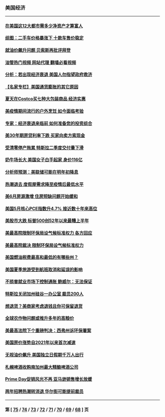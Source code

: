 ### 美国经济
---
#### [在美国这12大都市需多少净资产才算富人](../../pages/ncid1078158/n13772857.md?07041245) 
#### [组图：二手车价格暴涨下 十款车售价稳定](../../pages/ncid1078158/n13768072.md?07041245) 
#### [就油价飙升问题 贝索斯再批评拜登](../../pages/ncid1078158/n13772758.md?07041245) 
#### [油管热门视频 网站代理 翻墙必看视频](http://209.222.30.114:81/youtube.html?07041245)
#### [分析：若出现经济衰退 美国人勿指望政府救济](../../pages/ncid1078158/n13772717.md?07041245) 
#### [【名家专栏】美国通货膨胀的其它原因](../../pages/ncid1078158/n13772617.md?07041245) 
#### [夏天在Costco买七种大包装商品 经济实惠](../../pages/ncid1078158/n13762553.md?07041245) 
#### [美疫情期间流行的户外烹饪 如今面临考验](../../pages/ncid1078158/n13772365.md?07041245) 
#### [专家：经济衰退来临前 如何准备您的投资组合](../../pages/ncid1078158/n13772364.md?07041245) 
#### [美30年期房贷利率下跌 买家向卖方索现金](../../pages/ncid1078158/n13772295.md?07041245) 
#### [受清零停产拖累 特斯拉二季度交付量下滑](../../pages/ncid1078158/n13772234.md?07041245) 
#### [奶牛场长大 美国女子白手起家 身价116亿](../../pages/ncid1078158/n13770994.md?07041245) 
#### [分析师预测：美联储可能在明年初降息](../../pages/ncid1078158/n13772057.md?07041245) 
#### [热潮退去 度假屋需求降至疫情后最低水平](../../pages/ncid1078158/n13771913.md?07041245) 
#### [美6月房源激增 住房短缺问题开始缓和](../../pages/ncid1078158/n13771588.md?07041245) 
#### [美国5月核心PCE指数升4.7% 接近数十年来高位](../../pages/ncid1078158/n13770992.md?07041245) 
#### [美股市大跌 标普500创52年以来最糟上半年](../../pages/ncid1078158/n13770988.md?07041245) 
#### [美最高院限制环保局设气候标准权力 各方回应](../../pages/ncid1078158/n13770901.md?07041245) 
#### [美最高院裁决 限制环保局设气候标准权力](../../pages/ncid1078158/n13770868.md?07041245) 
#### [美国燃油税费最高和最低的有哪些州？](../../pages/ncid1078158/n13770341.md?07041245) 
#### [美国夏季旅游受到航班取消和延误的影响](../../pages/ncid1078158/n13770276.md?07041245) 
#### [不损害就业市场下控制通胀 鲍威尔：无法保证](../../pages/ncid1078158/n13770190.md?07041245) 
#### [特斯拉关闭加州硅谷一办公室 裁员200人](../../pages/ncid1078158/n13770149.md?07041245) 
#### [想退货？美商家考虑退钱且你可保留退货](../../pages/ncid1078158/n13769661.md?07041245) 
#### [全球农作物问题或推升多年的高粮价](../../pages/ncid1078158/n13769592.md?07041245) 
#### [美最高法院下个重磅判决：西弗州诉环保署案](../../pages/ncid1078158/n13769362.md?07041245) 
#### [美国房价涨势自2021年以来首次减速](../../pages/ncid1078158/n13769511.md?07041245) 
#### [无视油价飙升 美国独立日假期千万人出行](../../pages/ncid1078158/n13769490.md?07041245) 
#### [札幌啤酒收购南加州最大精酿啤酒公司](../../pages/ncid1078158/n13768291.md?07041245) 
#### [Prime Day促销风光不再 亚马逊销售增长放缓](../../pages/ncid1078158/n13768791.md?07041245) 
#### [两年招聘热潮转消退 华尔街可能提前裁员](../../pages/ncid1078158/n13768737.md?07041245) 

---
#### 第 [ [75](./75.md?07041245) / [74](./74.md?07041245) / [73](./73.md?07041245) / [72](./72.md?07041245) / [71](./71.md?07041245) / [70](./70.md?07041245) / [69](./69.md?07041245) / [68](./68.md?07041245) ] 页
